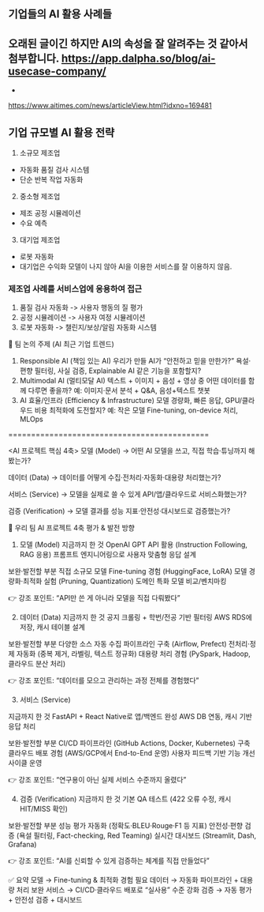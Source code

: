 ## 기업들의 AI 활용 사례들
오래된 글이긴 하지만 AI의 속성을 잘 알려주는 것 같아서 첨부합니다.
https://app.dalpha.so/blog/ai-usecase-company/
---

+
https://www.aitimes.com/news/articleView.html?idxno=169481

## 기업 규모별 AI 활용 전략

1. 소규모 제조업
- 자동화 품질 검사 시스템
- 단순 반복 작업 자동화

2. 중소형 제조업
- 제조 공정 시뮬레이션
- 수요 예측

3. 대기업 제조업
- 로봇 자동화 
- 대기업은 수익화 모델이 나지 않아 AI을 이용한 서비스를 잘 이용하지 않음. 

### 제조업 사례를 서비스업에 응용하여 접근

1. 품질 검사 자동화 -> 사용자 행동의 질 평가
2. 공정 시뮬레이션 -> 사용자 여정 시뮬레이션
3. 로봇 자동화 -> 챌린지/보상/알림 자동화 시스템




📌 팀 논의 주제 (AI 최근 기업 트렌드)

1. Responsible AI (책임 있는 AI)
우리가 만들 AI가 “안전하고 믿을 만한가?”
욕설·편향 필터링, 사실 검증, Explainable AI 같은 기능을 포함할지?
2. Multimodal AI (멀티모달 AI)
텍스트 + 이미지 + 음성 + 영상 중 어떤 데이터를 함께 다루면 좋을까?
예: 이미지·문서 분석 + Q&A, 음성+텍스트 챗봇
3. AI 효율/인프라 (Efficiency & Infrastructure)
모델 경량화, 빠른 응답, GPU/클라우드 비용 최적화에 도전할지?
예: 작은 모델 Fine-tuning, on-device 처리, MLOps

============================================


<AI 프로젝트 핵심 4축>
  모델 (Model)
→ 어떤 AI 모델을 쓰고, 직접 학습·튜닝까지 해봤는가?

  데이터 (Data)
→ 데이터를 어떻게 수집·전처리·자동화·대용량 처리했는가?

  서비스 (Service)
→ 모델을 실제로 쓸 수 있게 API/앱/클라우드로 서비스화했는가?

  검증 (Verification)
→ 모델 결과를 성능 지표·안전성·대시보드로 검증했는가?



📌 우리 팀 AI 프로젝트 4축 평가 & 발전 방향

1. 모델 (Model)
  지금까지 한 것
OpenAI GPT API 활용 (Instruction Following, RAG 응용)
프롬프트 엔지니어링으로 사용자 맞춤형 응답 설계

  보완·발전할 부분
직접 소규모 모델 Fine-tuning 경험 (HuggingFace, LoRA)
모델 경량화·최적화 실험 (Pruning, Quantization)
도메인 특화 모델 비교/벤치마킹

👉 강조 포인트: “API만 쓴 게 아니라 모델을 직접 다뤄봤다”

2. 데이터 (Data)
  지금까지 한 것
공지 크롤링 + 학번/전공 기반 필터링
AWS RDS에 저장, 캐시 테이블 설계

  보완·발전할 부분
다양한 소스 자동 수집 파이프라인 구축 (Airflow, Prefect)
전처리·정제 자동화 (중복 제거, 라벨링, 텍스트 정규화)
대용량 처리 경험 (PySpark, Hadoop, 클라우드 분산 처리)

👉 강조 포인트: “데이터를 모으고 관리하는 과정 전체를 경험했다”

3. 서비스 (Service)

  지금까지 한 것
FastAPI + React Native로 앱/백엔드 완성
AWS DB 연동, 캐시 기반 응답 처리

  보완·발전할 부분
CI/CD 파이프라인 (GitHub Actions, Docker, Kubernetes) 구축
클라우드 배포 경험 (AWS/GCP에서 End-to-End 운영)
사용자 피드백 기반 기능 개선 사이클 운영

👉 강조 포인트: “연구용이 아닌 실제 서비스 수준까지 올렸다”

4. 검증 (Verification)
  지금까지 한 것
기본 QA 테스트 (422 오류 수정, 캐시 HIT/MISS 확인)

  보완·발전할 부분
성능 평가 자동화 (정확도·BLEU·Rouge·F1 등 지표)
안전성·편향 검증 (욕설 필터링, Fact-checking, Red Teaming)
실시간 대시보드 (Streamlit, Dash, Grafana)

👉 강조 포인트: “AI를 신뢰할 수 있게 검증하는 체계를 직접 만들었다”


✅ 요약
모델 → Fine-tuning & 최적화 경험 필요
데이터 → 자동화 파이프라인 + 대용량 처리 보완
서비스 → CI/CD·클라우드 배포로 “실사용” 수준 강화
검증 → 자동 평가 + 안전성 검증 + 대시보드
